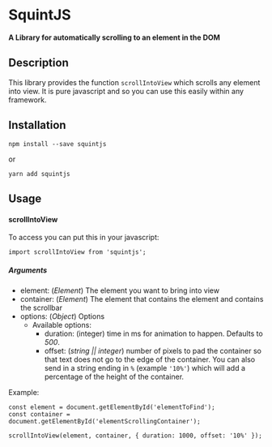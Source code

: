 # SquintJS

**A Library for automatically scrolling to an element in the DOM**

## Description

This library provides the function `scrollIntoView` which scrolls any element
into view. It is pure javascript and so you can use this easily within any
framework.

## Installation

```
npm install --save squintjs
```

or

```
yarn add squintjs
```

## Usage

#### scrollIntoView

To access you can put this in your javascript:

```
import scrollIntoView from 'squintjs';
```

##### Arguments

- element: (_Element_) The element you want to bring into view
- container: (_Element_) The element that contains the element and contains the
  scrollbar
- options: (_Object_) Options
  - Available options:
    - duration: (integer) time in ms for animation to happen. Defaults to _500_.
    - offset: (_string || integer_) number of pixels to pad the container so that
    text does not go to the edge of the container. You can also send in a
    string ending in `%` (example `'10%'`) which will add a percentage of the
    height of the container.

Example:

```
const element = document.getElementById('elementToFind');
const container = document.getElementById('elementScrollingContainer');

scrollIntoView(element, container, { duration: 1000, offset: '10%' });
```

